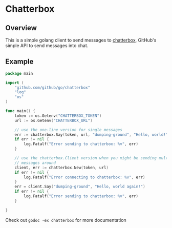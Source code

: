 # Chatterbox

## Overview

This is a simple golang client to send messages to
[chatterbox](https://github.com/github/chatterbox), GitHub's simple API to send
messages into chat.

## Example


```go
package main

import (
	"github.com/github/go/chatterbox"
	"log"
	"os"
)

func main() {
	token := os.Getenv("CHATTERBOX_TOKEN")
	url := os.Getenv("CHATTERBOX_URL")

	// use the one-line version for single messages
	err := chatterbox.Say(token, url, "dumping-ground", "Hello, world!")
	if err != nil {
		log.Fatalf("Error sending to chatterbox: %v", err)
	}

	// use the chatterbox.Client version when you might be sending multiple
	// messages around
	client, err := chatterbox.New(token, url)
	if err != nil {
		log.Fatalf("Error connecting to chatterbox: %v", err)
	}
	err = client.Say("dumping-ground", "Hello, world again!")
	if err != nil {
		log.Fatalf("Error sending to chatterbox: %v", err)
	}

}

```

Check out `godoc -ex chatterbox` for more documentation
